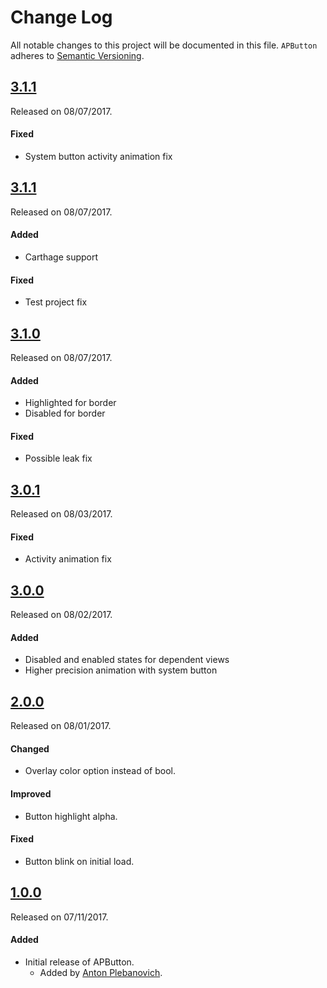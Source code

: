 # Change Log
All notable changes to this project will be documented in this file.
`APButton` adheres to [Semantic Versioning](http://semver.org/).

## [3.1.1](https://github.com/APUtils/APButton/releases/tag/3.1.1)
Released on 08/07/2017.

#### Fixed
- System button activity animation fix


## [3.1.1](https://github.com/APUtils/APButton/releases/tag/3.1.1)
Released on 08/07/2017.

#### Added
- Carthage support

#### Fixed
- Test project fix


## [3.1.0](https://github.com/APUtils/APButton/releases/tag/3.1.0)
Released on 08/07/2017.

#### Added
- Highlighted for border
- Disabled for border

#### Fixed
- Possible leak fix


## [3.0.1](https://github.com/APUtils/APButton/releases/tag/3.0.1)
Released on 08/03/2017.

#### Fixed
- Activity animation fix


## [3.0.0](https://github.com/APUtils/APButton/releases/tag/3.0.0)
Released on 08/02/2017.

#### Added
- Disabled and enabled states for dependent views
- Higher precision animation with system button


## [2.0.0](https://github.com/APUtils/APButton/releases/tag/2.0.0)
Released on 08/01/2017.

#### Changed
- Overlay color option instead of bool.

#### Improved
- Button highlight alpha.

#### Fixed
- Button blink on initial load.


## [1.0.0](https://github.com/APUtils/APButton/releases/tag/1.0.0)
Released on 07/11/2017.

#### Added
- Initial release of APButton.
  - Added by [Anton Plebanovich](https://github.com/anton-plebanovich).
